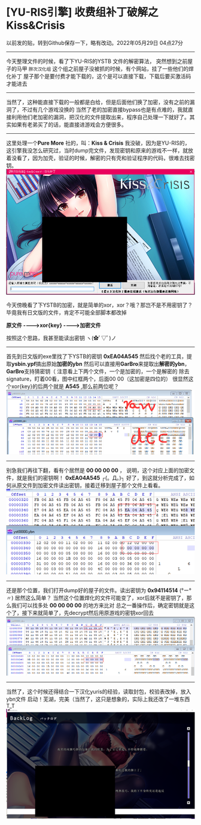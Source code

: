 # [YU-RIS引擎] 收费组补丁破解之Kiss&Crisis

以前发的贴，转到Github保存一下，略有改动。2022年05月29日 04点27分

------

今天整理文件的时候，看了下YU-RIS的YSTB 文件的解密算法，
突然想到之前屋子的马甲 `胖次汉化组`
这个组之前屋子没被抓的时候，有个网站，挂了一些他们的焊化补丁
屋子那个是要付费才能下载的，这个是可以直接下载，下载后要买激活码才能进去

------

当然了，这种能直接下载的一般都是白给，但是后面他们换了加密，没有之前的漏洞了，不过有几个游戏没换的
当然了老的加密直接bypass也是有点难的，我就直接利用他们老加密的漏洞，把汉化的文件提取出来，程序自己处理一下就好了。其实如果有老弟买了的话，能直接进游戏会方便很多。

------

这里处理一个**Pure More** 社的，叫：**Kiss & Crisis**
我没破，因为是YU-RIS的，这引擎我没怎么研究过，当时dump完文件，发现密钥和原来的游戏不一样，就放着没看了，因为加壳，验证的时候，解密的只有壳和验证程序的代码，很难去找密钥。
![1](https://github.com/Dir-A/Dir-A_Essays_MD/blob/main/.img/%5BYU-RIS%E5%BC%95%E6%93%8E%5D%20%E6%94%B6%E8%B4%B9%E7%BB%84%E8%A1%A5%E4%B8%81%E7%A0%B4%E8%A7%A3%E4%B9%8BKiss%26Crisis/1.png)

今天傍晚看了下YSTB的加密，就是简单的xor，xor？哦？那岂不是不用密钥了？
毕竟我有日文版的文件，肯定不可能全部脚本都改掉

**原文件  ---->xor{key} ---->加密文件**

按照这个思路，我甚至能读出密钥 ヽ(✿ﾟ▽ﾟ)ノ

------

首先到日文版的exe里找了下YSTB的密钥 **0xEA04A545**
然后找个老的工具，提取**ysbin.ypf**搞出原始**加密的ybn**
然后可以直接用**GarBro**来提取出**解密的ybn**，**GarBro**支持猜密钥（
注意看上下两个文件，一个是加密的，一个是解密的
除去signature，盯着00看，图中红框两个，后面00 00（这加密是四位的）
很显然这个xor{key}的后两个就是 **A545** ,那么前两位呢？
![2](https://github.com/Dir-A/Dir-A_Essays_MD/blob/main/.img/%5BYU-RIS%E5%BC%95%E6%93%8E%5D%20%E6%94%B6%E8%B4%B9%E7%BB%84%E8%A1%A5%E4%B8%81%E7%A0%B4%E8%A7%A3%E4%B9%8BKiss%26Crisis/2.png)

------

别急我们再往下翻，看有个居然是 **00 00 00 00** ，
说明，这个对应上面的加密文件，就是我们的密钥啊！ **0xEA04A545** ┌(。Д。)┐
好了，到这就分析完成了，如何从原文件到加密文件读出密钥，接着迁移到屋子那个文件上看看。
![3](https://github.com/Dir-A/Dir-A_Essays_MD/blob/main/.img/%5BYU-RIS%E5%BC%95%E6%93%8E%5D%20%E6%94%B6%E8%B4%B9%E7%BB%84%E8%A1%A5%E4%B8%81%E7%A0%B4%E8%A7%A3%E4%B9%8BKiss%26Crisis/3.png)

------

还是那个位置，我们打开dump好的屋子的文件。读出密钥为 **0x94114514** (°ー°〃) 居然这么简单？
当然这个位置焊化的文件可能变了，xor后就不是密钥了，那么我们可以找多处 **00 00 00 00** 的地方来比对
总之一番操作后，确定密钥就是这个了，接下来就简单了，先decrypt然后用原游戏的密钥xor回去
![4](https://github.com/Dir-A/Dir-A_Essays_MD/blob/main/.img/%5BYU-RIS%E5%BC%95%E6%93%8E%5D%20%E6%94%B6%E8%B4%B9%E7%BB%84%E8%A1%A5%E4%B8%81%E7%A0%B4%E8%A7%A3%E4%B9%8BKiss%26Crisis/4.png)

------

当然了，这个时候还得结合一下汉化yuris的经验，读取封包，校验表改掉，放入ybn文件
启动！芜湖，完美（当然了，这只是想象的，实际上我还改了一堆东西T_T
![5](https://github.com/Dir-A/Dir-A_Essays_MD/blob/main/.img/%5BYU-RIS%E5%BC%95%E6%93%8E%5D%20%E6%94%B6%E8%B4%B9%E7%BB%84%E8%A1%A5%E4%B8%81%E7%A0%B4%E8%A7%A3%E4%B9%8BKiss%26Crisis/5.png)
